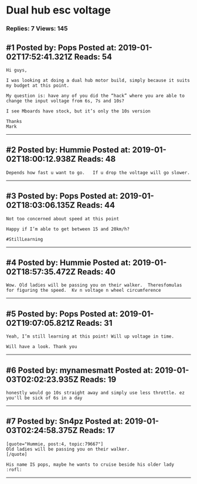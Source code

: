 # Dual hub esc voltage

### Replies: 7 Views: 145

## \#1 Posted by: Pops Posted at: 2019-01-02T17:52:41.321Z Reads: 54

```
Hi guys,

I was looking at doing a dual hub motor build, simply because it suits my budget at this point. 

My question is: have any of you did the “hack” where you are able to change the input voltage from 6s, 7s and 10s?

I see Mboards have stock, but it’s only the 10s version 

Thanks 
Mark
```

---
## \#2 Posted by: Hummie Posted at: 2019-01-02T18:00:12.938Z Reads: 48

```
Depends how fast u want to go.   If u drop the voltage will go slower.
```

---
## \#3 Posted by: Pops Posted at: 2019-01-02T18:03:06.135Z Reads: 44

```
Not too concerned about speed at this point

Happy if I’m able to get between 15 and 20km/h? 

#StillLearning
```

---
## \#4 Posted by: Hummie Posted at: 2019-01-02T18:57:35.472Z Reads: 40

```
Wow. Old ladies will be passing you on their walker.  Theresfomulas for figuring the speed.  Kv n voltage n wheel circumference
```

---
## \#5 Posted by: Pops Posted at: 2019-01-02T19:07:05.821Z Reads: 31

```
Yeah, I’m still learning at this point! Will up voltage in time.

Will have a look. Thank you
```

---
## \#6 Posted by: mynamesmatt Posted at: 2019-01-03T02:02:23.935Z Reads: 19

```
honestly would go 10s straight away and simply use less throttle. ez
you'll be sick of 6s in a day
```

---
## \#7 Posted by: Sn4pz Posted at: 2019-01-03T02:24:58.375Z Reads: 17

```
[quote="Hummie, post:4, topic:79667"]
Old ladies will be passing you on their walker.
[/quote]

His name IS pops, maybe he wants to cruise beside his older lady :rofl:
```

---
